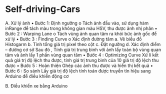 # Self-driving-Cars
A.	Xử lý ảnh 
•	Bước 1: Định ngưỡng
o	Tách ảnh đầu vào, sử dụng hàm inRange để tách màu trong không gian màu HSV, thu được ảnh nhị phân
• Bước 2 : Warping Lane
o Tách vùng ảnh quan tâm ra khỏi bức ảnh gốc để xử lý
• Bước 3 : Finding Curve
o Xác định đường tâm
	  a. Vẽ biểu đồ Histogarm
	  b. Tính tổng giá trị pixel theo cột
	  c.  Đặt ngưỡng 
	  d. Xác định điểm – đường cơ sở
  Sau đó , Tính giá trị trung bình với ảnh lấy toàn bộ vùng quan tâm và ảnh lấy 1 phần vùng quan tâm
• Bước 4 : Optimizing Curve
Xử lí kết quả giá trị độ lệch thu được, tính giá trị trung bình của 10 giá trị độ lệch thu được
• Bước 5 : Hoàn thiện
Ghép các ảnh thu được và hiển thị kết quả
• Bước 6 : So sánh
Lấy giá trị độ lệch tính toán được truyền tín hiệu sang Arduino để điều khiển động cơ

B. Điều khiển xe bằng Arduino


 
